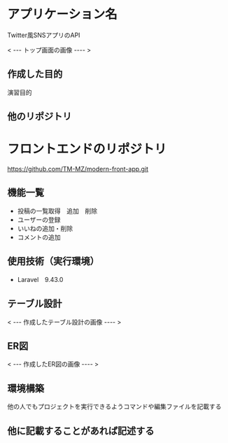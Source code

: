 # アプリケーション名
Twitter風SNSアプリのAPI

< --- トップ画面の画像 ---- >

## 作成した目的
演習目的

## 他のリポジトリ
# フロントエンドのリポジトリ
https://github.com/TM-MZ/modern-front-app.git

## 機能一覧
- 投稿の一覧取得　追加　削除
- ユーザーの登録
- いいねの追加・削除
- コメントの追加

## 使用技術（実行環境）
- Laravel　9.43.0

## テーブル設計
< --- 作成したテーブル設計の画像 ---- >

## ER図
< --- 作成したER図の画像 ---- >

## 環境構築
他の人でもプロジェクトを実行できるようコマンドや編集ファイルを記載する

## 他に記載することがあれば記述する
